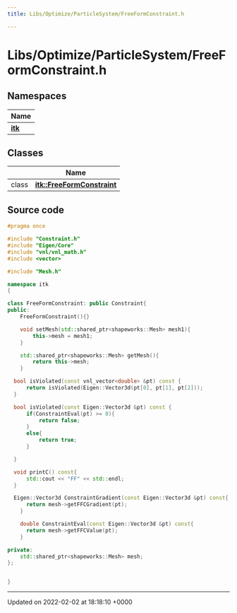 ```yaml
---
title: Libs/Optimize/ParticleSystem/FreeFormConstraint.h

---
```


# Libs/Optimize/ParticleSystem/FreeFormConstraint.h



## Namespaces

| Name           |
| -------------- |
| **[itk](../Namespaces/namespaceitk.md)**  |

## Classes

|                | Name           |
| -------------- | -------------- |
| class | **[itk::FreeFormConstraint](../Classes/classitk_1_1FreeFormConstraint.md)**  |




## Source code

```cpp
#pragma once

#include "Constraint.h"
#include "Eigen/Core"
#include "vnl/vnl_math.h"
#include <vector>

#include "Mesh.h"

namespace itk
{

class FreeFormConstraint: public Constraint{
public:
    FreeFormConstraint(){}

    void setMesh(std::shared_ptr<shapeworks::Mesh> mesh1){
        this->mesh = mesh1;
    }

    std::shared_ptr<shapeworks::Mesh> getMesh(){
        return this->mesh;
    }

  bool isViolated(const vnl_vector<double> &pt) const {
      return isViolated(Eigen::Vector3d(pt[0], pt[1], pt[2]));
  }

  bool isViolated(const Eigen::Vector3d &pt) const {
      if(ConstraintEval(pt) >= 0){
          return false;
      }
      else{
          return true;
      }

  }

  void printC() const{
      std::cout << "FF" << std::endl;
  }

  Eigen::Vector3d ConstraintGradient(const Eigen::Vector3d &pt) const{
      return mesh->getFFCGradient(pt);
    }

    double ConstraintEval(const Eigen::Vector3d &pt) const{
      return mesh->getFFCValue(pt);
    }

private:
    std::shared_ptr<shapeworks::Mesh> mesh;
};


}
```


-------------------------------

Updated on 2022-02-02 at 18:18:10 +0000

